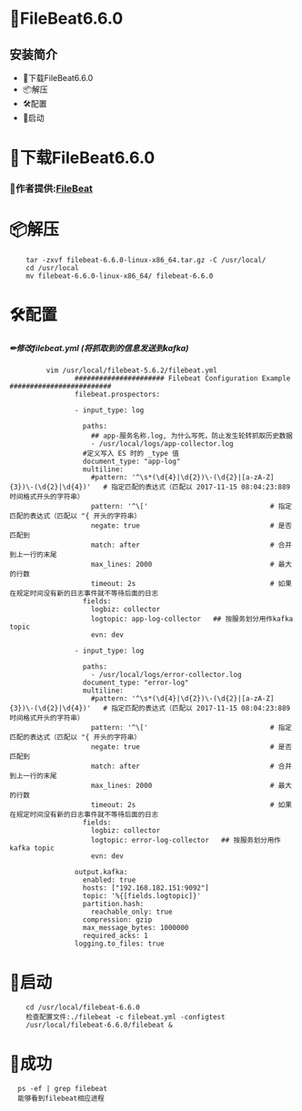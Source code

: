# 📃FileBeat6.6.0
## 安装简介
   - 🚬下载FileBeat6.6.0
   - 📦解压
   - 🛠配置
   - 🍻启动
# 🚬下载FileBeat6.6.0
  ### 🤝作者提供:[FileBeat](https://shushun.oss-cn-shenzhen.aliyuncs.com/software/filebeat-6.6.0-linux-x86_64.tar.gz)  
# 📦解压
        tar -zxvf filebeat-6.6.0-linux-x86_64.tar.gz -C /usr/local/
        cd /usr/local
        mv filebeat-6.6.0-linux-x86_64/ filebeat-6.6.0
# 🛠配置
 
   ##### ✏修改filebeat.yml (将抓取到的信息发送到kafka)
             vim /usr/local/filebeat-5.6.2/filebeat.yml
                    ###################### Filebeat Configuration Example #########################
                    filebeat.prospectors:
                    
                    - input_type: log
                    
                      paths:
                        ## app-服务名称.log, 为什么写死，防止发生轮转抓取历史数据
                        - /usr/local/logs/app-collector.log
                      #定义写入 ES 时的 _type 值
                      document_type: "app-log"
                      multiline:
                        #pattern: '^\s*(\d{4}|\d{2})\-(\d{2}|[a-zA-Z]{3})\-(\d{2}|\d{4})'   # 指定匹配的表达式（匹配以 2017-11-15 08:04:23:889 时间格式开头的字符串）
                        pattern: '^\['                              # 指定匹配的表达式（匹配以 "{ 开头的字符串）
                        negate: true                                # 是否匹配到
                        match: after                                # 合并到上一行的末尾
                        max_lines: 2000                             # 最大的行数
                        timeout: 2s                                 # 如果在规定时间没有新的日志事件就不等待后面的日志
                      fields:
                        logbiz: collector
                        logtopic: app-log-collector   ## 按服务划分用作kafka topic
                        evn: dev
                    
                    - input_type: log
                    
                      paths:
                        - /usr/local/logs/error-collector.log
                      document_type: "error-log"
                      multiline:
                        #pattern: '^\s*(\d{4}|\d{2})\-(\d{2}|[a-zA-Z]{3})\-(\d{2}|\d{4})'   # 指定匹配的表达式（匹配以 2017-11-15 08:04:23:889 时间格式开头的字符串）
                        pattern: '^\['                              # 指定匹配的表达式（匹配以 "{ 开头的字符串）
                        negate: true                                # 是否匹配到
                        match: after                                # 合并到上一行的末尾
                        max_lines: 2000                             # 最大的行数
                        timeout: 2s                                 # 如果在规定时间没有新的日志事件就不等待后面的日志
                      fields:
                        logbiz: collector
                        logtopic: error-log-collector   ## 按服务划分用作kafka topic
                        evn: dev
                        
                    output.kafka:
                      enabled: true
                      hosts: ["192.168.182.151:9092"]
                      topic: '%{[fields.logtopic]}'
                      partition.hash:
                        reachable_only: true
                      compression: gzip
                      max_message_bytes: 1000000
                      required_acks: 1
                    logging.to_files: true
        
# 🍻启动
        
        cd /usr/local/filebeat-6.6.0
        检查配置文件:./filebeat -c filebeat.yml -configtest 
        /usr/local/filebeat-6.6.0/filebeat &
# 🌈成功
      ps -ef | grep filebeat
      能够看到filebeat相应进程